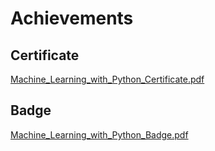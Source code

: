 

# Achievements
## Certificate
[Machine_Learning_with_Python_Certificate.pdf](https://prod-files-secure.s3.us-west-2.amazonaws.com/03e82b26-cccb-4906-bb56-adabcbdc0655/0f35a87e-0c16-48ac-af62-4e4cc34c6a19/Machine_Learning_with_Python_Certificate.pdf?X-Amz-Algorithm=AWS4-HMAC-SHA256&X-Amz-Content-Sha256=UNSIGNED-PAYLOAD&X-Amz-Credential=ASIAZI2LB466T57XVEOY%2F20250204%2Fus-west-2%2Fs3%2Faws4_request&X-Amz-Date=20250204T201600Z&X-Amz-Expires=3600&X-Amz-Security-Token=IQoJb3JpZ2luX2VjEBwaCXVzLXdlc3QtMiJHMEUCIQCOwE9OBRLBtlX3gpjt2youzL%2BpSLVHhklbKuKRh5J90AIgcij%2FXWH%2Fn4fGW1PIzPehDPWNj05i1HzdyZHPP0uvkQwq%2FwMINRAAGgw2Mzc0MjMxODM4MDUiDBXf7Cxg1Xf%2B50Hb1ircA85iz2z2%2F7ASMUSaMN019mZgtaB3vZ3tlW4NLcM4C1Cm5F8FR8PtOANLP125DvV1HHkV90ZbKqCboR%2FrXnjVrIxKvDhXvs%2B1K0l0YciYnHbsiA1PActZguO6WDE1mPT2CiLKsrHhf9EI0jbVlKCcTKQDvZb7JlpJbyAF85NGFnK4pDT52NmsKArPyT6AgnAkb%2FJfEInFwU0gorJNF7P57p0YeMZDca0O%2BXJHjyOG9FE5bw7lDkYlJxCQ3Tqbvs4RlDaOAVcqVdagfyo1LME7MyfY2aRKkcmmvuzbcX2hLOb9Vca6cg4gNlhxzoP0z1d%2BXfEqp8NOtdewa1m2IfAiLVaSJgWojUrI5sws73gWM7PjzQLB89MHyCZD%2BZ1qagibNPEc4CDpnCbERKt7UuUEPi49HT5njxtrGPHDCmJhvXkCZhw5XyLMIa8zjcsn8Bd%2FpYk7iXIndnV8NW4zwzt5DfahLycv02U41Lx7M%2BMRARFUjV2drVwjD%2BBKUylbEj47n%2FI10OYbpTkdX9l3Vef7sfnjk%2BRN74%2FLoiXaJnxadBLJoEq5w35NptMl0UWiD0s7i4dcQyr7L5QpW4%2FhZG2A25KWECbXhj9eHyPu6FjHAl8VEHrgH6jvSHpf5RzHMOPdib0GOqUB6fFRBun%2Boj5T1D9L4k54ani0oSLg7IPd5EinV4masQLRW0ZCTMNgCbi3WKzMHzJF%2F0EM%2F6QDDDAKT2wd%2Fai6ubz6TaszKlBFolsZbQdaRM7mNyz3pzO71uu9%2BKDval2pdBKvWUI8qtc7OMAjCM2gp%2FzKwksLM0cN7p3uLgmA6p53RbUObtMyAJF9suFfKr8yaJezNM5cS9qgALJmWCXjKz%2Bj5Tc5&X-Amz-Signature=445ab452155ef5f8da87a7b4e910ac23447e52092b0196a77d3af7d0332f7982&X-Amz-SignedHeaders=host&x-id=GetObject)
## Badge
[Machine_Learning_with_Python_Badge.pdf](https://prod-files-secure.s3.us-west-2.amazonaws.com/03e82b26-cccb-4906-bb56-adabcbdc0655/ff622a22-73d6-44e3-9c7b-e89a8e61b7aa/Machine_Learning_with_Python_Badge.pdf?X-Amz-Algorithm=AWS4-HMAC-SHA256&X-Amz-Content-Sha256=UNSIGNED-PAYLOAD&X-Amz-Credential=ASIAZI2LB466T57XVEOY%2F20250204%2Fus-west-2%2Fs3%2Faws4_request&X-Amz-Date=20250204T201600Z&X-Amz-Expires=3600&X-Amz-Security-Token=IQoJb3JpZ2luX2VjEBwaCXVzLXdlc3QtMiJHMEUCIQCOwE9OBRLBtlX3gpjt2youzL%2BpSLVHhklbKuKRh5J90AIgcij%2FXWH%2Fn4fGW1PIzPehDPWNj05i1HzdyZHPP0uvkQwq%2FwMINRAAGgw2Mzc0MjMxODM4MDUiDBXf7Cxg1Xf%2B50Hb1ircA85iz2z2%2F7ASMUSaMN019mZgtaB3vZ3tlW4NLcM4C1Cm5F8FR8PtOANLP125DvV1HHkV90ZbKqCboR%2FrXnjVrIxKvDhXvs%2B1K0l0YciYnHbsiA1PActZguO6WDE1mPT2CiLKsrHhf9EI0jbVlKCcTKQDvZb7JlpJbyAF85NGFnK4pDT52NmsKArPyT6AgnAkb%2FJfEInFwU0gorJNF7P57p0YeMZDca0O%2BXJHjyOG9FE5bw7lDkYlJxCQ3Tqbvs4RlDaOAVcqVdagfyo1LME7MyfY2aRKkcmmvuzbcX2hLOb9Vca6cg4gNlhxzoP0z1d%2BXfEqp8NOtdewa1m2IfAiLVaSJgWojUrI5sws73gWM7PjzQLB89MHyCZD%2BZ1qagibNPEc4CDpnCbERKt7UuUEPi49HT5njxtrGPHDCmJhvXkCZhw5XyLMIa8zjcsn8Bd%2FpYk7iXIndnV8NW4zwzt5DfahLycv02U41Lx7M%2BMRARFUjV2drVwjD%2BBKUylbEj47n%2FI10OYbpTkdX9l3Vef7sfnjk%2BRN74%2FLoiXaJnxadBLJoEq5w35NptMl0UWiD0s7i4dcQyr7L5QpW4%2FhZG2A25KWECbXhj9eHyPu6FjHAl8VEHrgH6jvSHpf5RzHMOPdib0GOqUB6fFRBun%2Boj5T1D9L4k54ani0oSLg7IPd5EinV4masQLRW0ZCTMNgCbi3WKzMHzJF%2F0EM%2F6QDDDAKT2wd%2Fai6ubz6TaszKlBFolsZbQdaRM7mNyz3pzO71uu9%2BKDval2pdBKvWUI8qtc7OMAjCM2gp%2FzKwksLM0cN7p3uLgmA6p53RbUObtMyAJF9suFfKr8yaJezNM5cS9qgALJmWCXjKz%2Bj5Tc5&X-Amz-Signature=1dff9b95d4df0af645c2c7afeab6fdad5001677b02d31acfb0ab383bed06fd70&X-Amz-SignedHeaders=host&x-id=GetObject)